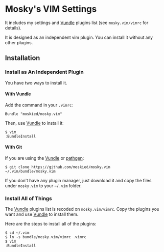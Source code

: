 Mosky's VIM Settings
====================

It includes my settings and [Vundle][] plugins list (see `mosky.vim/vimrc` for details).

It is designed as an independent vim plugin. You can install it without any other plugins.

Installation
------------

### Install as An Independent Plugin

You have two ways to install it.

#### With Vundle

Add the command in your `.vimrc`:

    Bundle "moskied/mosky.vim"

Then, use [Vundle][] to install it:

    $ vim
    :BundleInstall

#### With Git

If you are using the [Vundle][] or [pathgen][]:

    $ git clone https://github.com/moskied/mosky.vim ~/.vim/bundle/mosky.vim

If you don't have any plugin manager, just download it and copy the files under `mosky.vim` to your `~/.vim` folder.

### Install All of Things

The [Vundle][] plugins list is recoded on `mosky.vim/vimrc`. Copy the plugins you want and use [Vundle][] to install them.

Here are the steps to install all of the plugins:

    $ cd ~/.vim
    $ ln -s bundle/mosky.vim/vimrc .vimrc
    $ vim
    :BundleInstall

[Vundle]: https://github.com/gmarik/vundle/
[pathgen]: https://github.com/tpope/vim-pathogen
